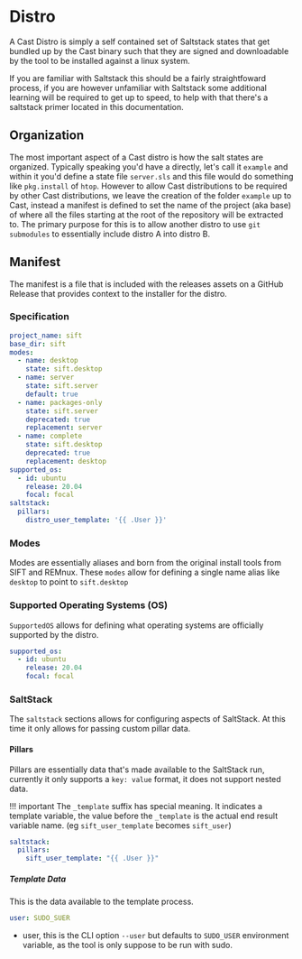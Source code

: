 # Distro

A Cast Distro is simply a self contained set of Saltstack states that get bundled up by the Cast binary such that they are signed and downloadable by the tool to be installed against a linux system.

If you are familiar with Saltstack this should be a fairly straightfoward process, if you are however unfamiliar with Saltstack some additional learning will be required to get up to speed, to help with that there's a saltstack primer located in this documentation.

## Organization

The most important aspect of a Cast distro is how the salt states are organized. Typically speaking you'd have a directly, let's call it `example` and within it you'd define a state file `server.sls` and this file would do something like `pkg.install` of `htop`. However to allow Cast distributions to be required by other Cast distributions, we leave the creation of the folder `example` up to Cast, instead a manifest is defined to set the name of the project (aka base) of where all the files starting at the root of the repository will be extracted to. The primary purpose for this is to allow another distro to use `git submodules` to essentially include distro A into distro B.

## Manifest

The manifest is a file that is included with the releases assets on a GitHub Release that provides context to the installer for the distro.

### Specification

```yaml
project_name: sift
base_dir: sift
modes:
  - name: desktop
    state: sift.desktop
  - name: server
    state: sift.server
    default: true
  - name: packages-only
    state: sift.server
    deprecated: true
    replacement: server
  - name: complete
    state: sift.desktop
    deprecated: true
    replacement: desktop
supported_os:
  - id: ubuntu
    release: 20.04
    focal: focal
saltstack:
  pillars:
    distro_user_template: '{{ .User }}'
```

### Modes

Modes are essentially aliases and born from the original install tools from SIFT and REMnux. These `modes` allow for defining a single name alias like `desktop` to point to `sift.desktop`

### Supported Operating Systems (OS)

`SupportedOS` allows for defining what operating systems are officially supported by the distro.

```yaml
supported_os:
  - id: ubuntu
    release: 20.04
    focal: focal
```

### SaltStack

The `saltstack` sections allows for configuring aspects of SaltStack. At this time it only allows for passing custom pillar data.

#### Pillars

Pillars are essentially data that's made available to the SaltStack run, currently it only supports a `key: value` format, it does not support nested data.

!!! important
    The `_template` suffix has special meaning. It indicates a template variable, the value before the `_template` is the actual end result variable name. (eg `sift_user_template` becomes `sift_user`)

```yaml
saltstack:
  pillars:
    sift_user_template: "{{ .User }}"
```

##### Template Data

This is the data available to the template process.

```yaml
user: SUDO_SUER
```

- user, this is the CLI option `--user` but defaults to `SUDO_USER` environment variable, as the tool is only suppose to be run with sudo.